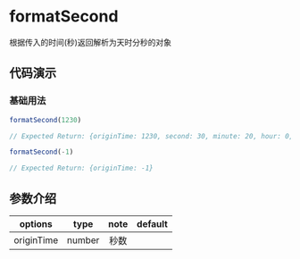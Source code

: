 # formatSecond

根据传入的时间(秒)返回解析为天时分秒的对象

## 代码演示

### 基础用法

```js
formatSecond(1230)

// Expected Return: {originTime: 1230, second: 30, minute: 20, hour: 0, day: 0}
```

```js
formatSecond(-1)

// Expected Return: {originTime: -1}
```

## 参数介绍

|  options   |  type  | note | default |
| :--------: | :----: | :--: | :-----: |
| originTime | number | 秒数 |         |
